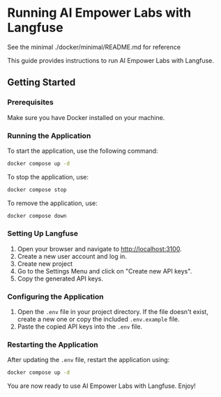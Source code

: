 # Running AI Empower Labs with Langfuse

See the minimal ./docker/minimal/README.md for reference

This guide provides instructions to run AI Empower Labs with Langfuse.

## Getting Started

### Prerequisites

Make sure you have Docker installed on your machine.

### Running the Application

To start the application, use the following command:

```sh
docker compose up -d
```

To stop the application, use:

```sh
docker compose stop
```

To remove the application, use:

```sh
docker compose down
```

### Setting Up Langfuse

1. Open your browser and navigate to [http://localhost:3100](http://localhost:3100).
2. Create a new user account and log in.
3. Create new project
4. Go to the Settings Menu and click on "Create new API keys".
5. Copy the generated API keys.

### Configuring the Application

1. Open the `.env` file in your project directory. If the file doesn't exist, create a new one or copy the included `.env.example` file.
2. Paste the copied API keys into the `.env` file.

### Restarting the Application

After updating the `.env` file, restart the application using:

```sh
docker compose up -d
```

You are now ready to use AI Empower Labs with Langfuse. Enjoy!

